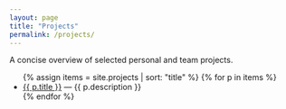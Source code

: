 ```yaml
---
layout: page
title: "Projects"
permalink: /projects/
---
```

A concise overview of selected personal and team projects.

<ul>
{% assign items = site.projects | sort: "title" %}
{% for p in items %}
  <li><a href="{{ p.url | relative_url }}">{{ p.title }}</a> — {{ p.description }}</li>
{% endfor %}
</ul>
